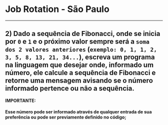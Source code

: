 # Job Rotation - São Paulo

___
## 2) Dado a sequência de Fibonacci, onde se inicia por `0` e `1` e o próximo valor sempre será a `soma dos 2 valores anteriores` (`exemplo: 0, 1, 1, 2, 3, 5, 8, 13, 21, 34...`), escreva um programa na linguagem que desejar onde, informado um número, ele calcule a sequência de Fibonacci e retorne uma mensagem avisando se o número informado pertence ou não a sequência.

**IMPORTANTE:**
#### Esse número pode ser informado através de qualquer entrada de sua preferência ou pode ser previamente definido no código;